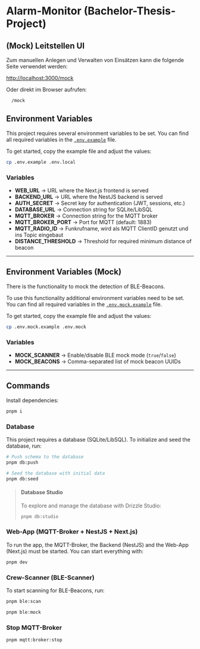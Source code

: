 # Alarm-Monitor (Bachelor-Thesis-Project)

## (Mock) Leitstellen UI
Zum manuellen Anlegen und Verwalten von Einsätzen kann die folgende Seite verwendet werden:

[http://localhost:3000/mock](http://localhost:3000/mock)

Oder direkt im Browser aufrufen:

```
  /mock
```

## Environment Variables

This project requires several environment variables to be set.
You can find all required variables in the [`.env.example`](./.env.example) file.

To get started, copy the example file and adjust the values:

```bash
cp .env.example .env.local
```

### Variables

- **WEB_URL** → URL where the Next.js frontend is served
- **BACKEND_URL** → URL where the NestJS backend is served
- **AUTH_SECRET** → Secret key for authentication (JWT, sessions, etc.)
- **DATABASE_URL** → Connection string for SQLite/LibSQL
- **MQTT_BROKER** → Connection string for the MQTT broker
- **MQTT_BROKER_PORT** → Port for MQTT (default: 1883)
- **MQTT_RADIO_ID** → Funkrufname, wird als MQTT ClientID genutzt und ins Topic eingebaut
- **DISTANCE_THRESHOLD** → Threshold for required minimum distance of beacon

---

## Environment Variables (Mock)

There is the functionality to mock the detection of BLE-Beacons.

To use this functionality additional environment variables need to be set.
You can find all required variables in the [`.env.mock.example`](./.env.mock.example) file.

To get started, copy the example file and adjust the values:

```bash
cp .env.mock.example .env.mock
```

### Variables

- **MOCK_SCANNER** → Enable/disable BLE mock mode (`true`/`false`)
- **MOCK_BEACONS** → Comma-separated list of mock beacon UUIDs

---

## Commands
Install dependencies:
```bash
pnpm i
```

### Database
This project requires a database (SQLite/LibSQL).
To initialize and seed the database, run:

```bash
# Push schema to the database
pnpm db:push

# Seed the database with initial data
pnpm db:seed
```

> #### Database Studio
> To explore and manage the database with Drizzle Studio:
>
> ```bash
> pnpm db:studio
> ```

### Web-App (MQTT-Broker + NestJS + Next.js)
To run the app, the MQTT-Broker, the Backend (NestJS) and the Web-App (Next.js) must be started.
You can start everything with:

```bash
pnpm dev
```

### Crew-Scanner (BLE-Scanner)
To start scanning for BLE-Beacons, run:

```bash
pnpm ble:scan
```

```bash
pnpm ble:mock
```

### Stop MQTT-Broker
```bash
pnpm mqtt:broker:stop
```
